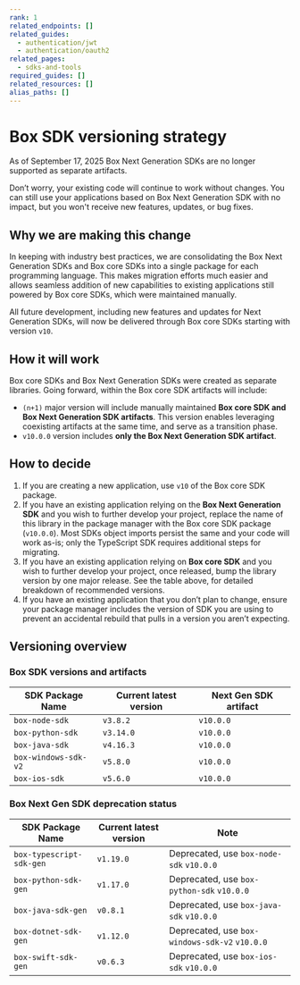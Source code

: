 ```yaml
---
rank: 1
related_endpoints: []
related_guides:
  - authentication/jwt
  - authentication/oauth2
related_pages:
  - sdks-and-tools
required_guides: []
related_resources: []
alias_paths: []
---
```


# Box SDK versioning strategy

As of September 17, 2025 Box Next Generation SDKs are no longer supported as separate artifacts.

Don’t worry, your existing code will continue to work without changes. You can still use your applications based on Box Next Generation SDK with no impact, but you won't receive new features, updates, or bug fixes.

## Why we are making this change

In keeping with industry best practices, we are consolidating the Box Next Generation SDKs and Box core SDKs into a single package for each programming language. This makes migration efforts much easier and allows seamless addition of new capabilities to existing applications still powered by Box core SDKs, which were maintained manually.

All future development, including new features and updates for Next Generation SDKs, will now be delivered through Box core SDKs starting with version `v10`.

## How it will work

Box core SDKs and Box Next Generation SDKs were created as separate libraries. Going forward, within the Box core SDK artifacts will include:

- `(n+1)` major version will include manually maintained **Box core SDK and Box Next Generation SDK artifacts**. This version enables leveraging coexisting artifacts at the same time, and serve as a transition phase.
- `v10.0.0` version includes **only the Box Next Generation SDK artifact**.

## How to decide

1. If you are creating a new application, use `v10` of the Box core SDK package.
2. If you have an existing application relying on the **Box Next Generation SDK** and you wish to further develop your project, replace the name of this library in the package manager with the Box core SDK package (`v10.0.0`). Most SDKs object imports persist the same and your code will work as-is; only the TypeScript SDK requires additional steps for migrating.
3. If you have an existing application relying on **Box core SDK** and you wish to further develop your project, once released, bump the library version by one major release. See the table above, for detailed breakdown of recommended versions.
4. If you have an existing application that you don’t plan to change, ensure your package manager includes the version of SDK you are using to prevent an accidental rebuild that pulls in a version you aren’t expecting.

## Versioning overview

### Box SDK versions and artifacts

| SDK Package Name   | Current latest version | Next Gen SDK artifact |
|--------------------|---------|----------|
| `box-node-sdk`       | `v3.8.2`  | `v10.0.0`  |
| `box-python-sdk`     | `v3.14.0` | `v10.0.0`  |
| `box-java-sdk`      | `v4.16.3`  | `v10.0.0`  |
| `box-windows-sdk-v2` | `v5.8.0`  | `v10.0.0`  |
| `box-ios-sdk`       | `v5.6.0`  | `v10.0.0`  |

### Box Next Gen SDK deprecation status

| SDK Package Name | Current latest version  | Note 
|------------------|-------------------------|-------|
| `box-typescript-sdk-gen`    | `v1.19.0` | Deprecated, use `box-node-sdk` `v10.0.0` |
| `box-python-sdk-gen`        | `v1.17.0` | Deprecated, use `box-python-sdk` `v10.0.0` |
| `box-java-sdk-gen`          | `v0.8.1`  | Deprecated, use `box-java-sdk` `v10.0.0`  |
| `box-dotnet-sdk-gen`        | `v1.12.0` | Deprecated, use `box-windows-sdk-v2` `v10.0.0` |
| `box-swift-sdk-gen`         | `v0.6.3`  | Deprecated, use `box-ios-sdk` `v10.0.0` |